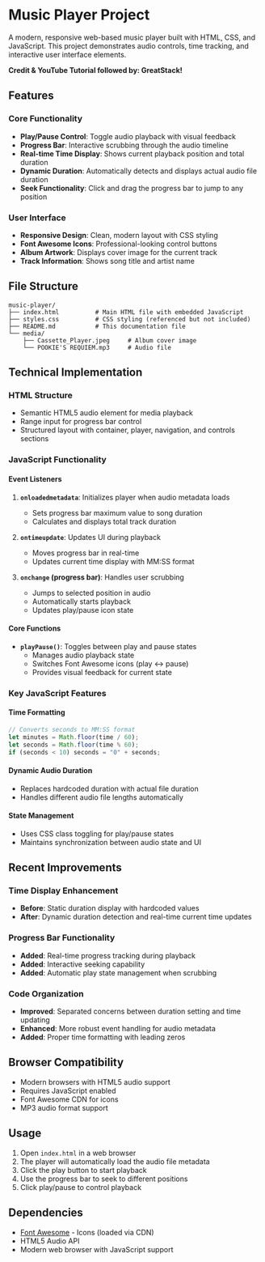 # Music Player Project

A modern, responsive web-based music player built with HTML, CSS, and JavaScript. This project demonstrates audio controls, time tracking, and interactive user interface elements.

**Credit & YouTube Tutorial followed by: GreatStack!**

## Features

### Core Functionality

- **Play/Pause Control**: Toggle audio playback with visual feedback
- **Progress Bar**: Interactive scrubbing through the audio timeline
- **Real-time Time Display**: Shows current playback position and total duration
- **Dynamic Duration**: Automatically detects and displays actual audio file duration
- **Seek Functionality**: Click and drag the progress bar to jump to any position

### User Interface

- **Responsive Design**: Clean, modern layout with CSS styling
- **Font Awesome Icons**: Professional-looking control buttons
- **Album Artwork**: Displays cover image for the current track
- **Track Information**: Shows song title and artist name

## File Structure

```
music-player/
├── index.html          # Main HTML file with embedded JavaScript
├── styles.css          # CSS styling (referenced but not included)
├── README.md           # This documentation file
└── media/
    ├── Cassette_Player.jpeg     # Album cover image
    └── POOKIE'S REQUIEM.mp3     # Audio file
```

## Technical Implementation

### HTML Structure

- Semantic HTML5 audio element for media playback
- Range input for progress bar control
- Structured layout with container, player, navigation, and controls sections

### JavaScript Functionality

#### Event Listeners

1. **`onloadedmetadata`**: Initializes player when audio metadata loads

   - Sets progress bar maximum value to song duration
   - Calculates and displays total track duration

2. **`ontimeupdate`**: Updates UI during playback

   - Moves progress bar in real-time
   - Updates current time display with MM:SS format

3. **`onchange` (progress bar)**: Handles user scrubbing
   - Jumps to selected position in audio
   - Automatically starts playback
   - Updates play/pause icon state

#### Core Functions

- **`playPause()`**: Toggles between play and pause states
  - Manages audio playback state
  - Switches Font Awesome icons (play ↔ pause)
  - Provides visual feedback for current state

### Key JavaScript Features

#### Time Formatting

```javascript
// Converts seconds to MM:SS format
let minutes = Math.floor(time / 60);
let seconds = Math.floor(time % 60);
if (seconds < 10) seconds = "0" + seconds;
```

#### Dynamic Audio Duration

- Replaces hardcoded duration with actual file duration
- Handles different audio file lengths automatically

#### State Management

- Uses CSS class toggling for play/pause states
- Maintains synchronization between audio state and UI

## Recent Improvements

### Time Display Enhancement

- **Before**: Static duration display with hardcoded values
- **After**: Dynamic duration detection and real-time current time updates

### Progress Bar Functionality

- **Added**: Real-time progress tracking during playback
- **Added**: Interactive seeking capability
- **Added**: Automatic play state management when scrubbing

### Code Organization

- **Improved**: Separated concerns between duration setting and time updating
- **Enhanced**: More robust event handling for audio metadata
- **Added**: Proper time formatting with leading zeros

## Browser Compatibility

- Modern browsers with HTML5 audio support
- Requires JavaScript enabled
- Font Awesome CDN for icons
- MP3 audio format support

## Usage

1. Open `index.html` in a web browser
2. The player will automatically load the audio file metadata
3. Click the play button to start playback
4. Use the progress bar to seek to different positions
5. Click play/pause to control playback

## Dependencies

- [Font Awesome](https://fontawesome.com/) - Icons (loaded via CDN)
- HTML5 Audio API
- Modern web browser with JavaScript support
